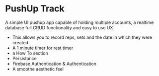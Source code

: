 # PushUp Track

A simple UI pushup app capable of holding multiple accounts, a realtime database
full CRUD functionality and easy to use UX

- This allows you to record reps, sets and the date in which they were created.
- A 1 minute timer for rest timer
- a How To section
- Persistance
- Firebase Authentication & Authentication
- A smoothe aesthetic feel


